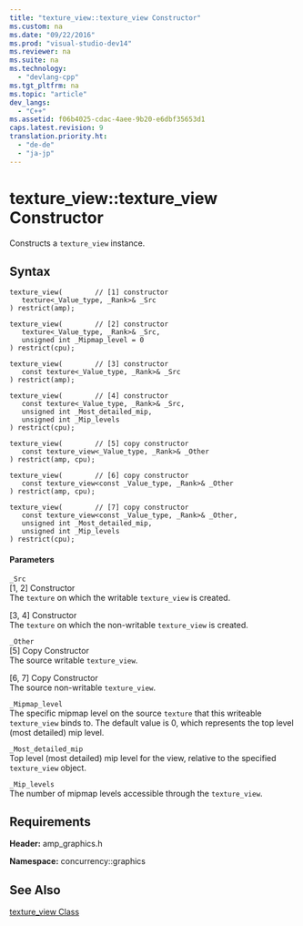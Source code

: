 ```yaml
---
title: "texture_view::texture_view Constructor"
ms.custom: na
ms.date: "09/22/2016"
ms.prod: "visual-studio-dev14"
ms.reviewer: na
ms.suite: na
ms.technology: 
  - "devlang-cpp"
ms.tgt_pltfrm: na
ms.topic: "article"
dev_langs: 
  - "C++"
ms.assetid: f06b4025-cdac-4aee-9b20-e6dbf35653d1
caps.latest.revision: 9
translation.priority.ht: 
  - "de-de"
  - "ja-jp"
---
```

# texture_view::texture_view Constructor
Constructs a `texture_view` instance.  
  
## Syntax  
  
```  
texture_view(        // [1] constructor  
   texture<_Value_type, _Rank>& _Src  
) restrict(amp);  
  
texture_view(        // [2] constructor  
   texture<_Value_type, _Rank>& _Src,  
   unsigned int _Mipmap_level = 0  
) restrict(cpu);  
  
texture_view(        // [3] constructor  
   const texture<_Value_type, _Rank>& _Src  
) restrict(amp);  
  
texture_view(        // [4] constructor  
   const texture<_Value_type, _Rank>& _Src,  
   unsigned int _Most_detailed_mip,  
   unsigned int _Mip_levels  
) restrict(cpu);  
  
texture_view(        // [5] copy constructor  
   const texture_view<_Value_type, _Rank>& _Other  
) restrict(amp, cpu);  
  
texture_view(        // [6] copy constructor  
   const texture_view<const _Value_type, _Rank>& _Other  
) restrict(amp, cpu);  
  
texture_view(        // [7] copy constructor  
   const texture_view<const _Value_type, _Rank>& _Other,  
   unsigned int _Most_detailed_mip,  
   unsigned int _Mip_levels  
) restrict(cpu);  
```  
  
#### Parameters  
 `_Src`  
 [1, 2] Constructor  
 The `texture` on which the writable `texture_view` is created.  
  
 [3, 4] Constructor  
 The `texture` on which the non-writable `texture_view` is created.  
  
 `_Other`  
 [5] Copy Constructor  
 The source writable `texture_view`.  
  
 [6, 7] Copy Constructor  
 The source non-writable `texture_view`.  
  
 `_Mipmap_level`  
 The specific mipmap level on the source `texture` that this writeable `texture_view` binds to. The default value is 0, which represents the top level (most detailed) mip level.  
  
 `_Most_detailed_mip`  
 Top level (most detailed) mip level for the view, relative to the specified `texture_view` object.  
  
 `_Mip_levels`  
 The number of mipmap levels accessible through the `texture_view`.  
  
## Requirements  
 **Header:** amp_graphics.h  
  
 **Namespace:** concurrency::graphics  
  
## See Also  
 [texture_view Class](../vs140/texture_view-class.md)